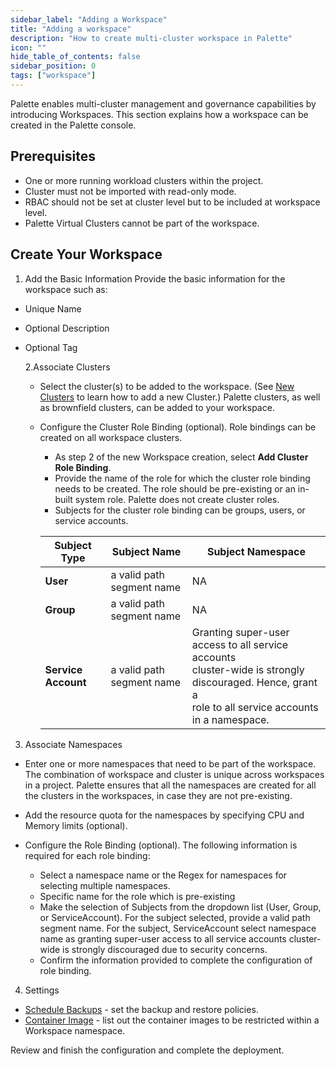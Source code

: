 ```yaml
---
sidebar_label: "Adding a Workspace"
title: "Adding a workspace"
description: "How to create multi-cluster workspace in Palette"
icon: ""
hide_table_of_contents: false
sidebar_position: 0
tags: ["workspace"]
---
```


Palette enables multi-cluster management and governance capabilities by introducing Workspaces. This section explains how a workspace can be created in the Palette console.

## Prerequisites

- One or more running workload clusters within the project.
- Cluster must not be imported with read-only mode.
- RBAC should not be set at cluster level but to be included at workspace level.
- Palette Virtual Clusters cannot be part of the workspace.

## Create Your Workspace

1. Add the Basic Information
   Provide the basic information for the workspace such as:

- Unique Name
- Optional Description
- Optional Tag

  2.Associate Clusters

  - Select the cluster(s) to be added to the workspace. (See [New Clusters](../clusters/clusters.md) to learn how to add a new Cluster.) Palette clusters, as well as brownfield clusters, can be added to your workspace.

  - Configure the Cluster Role Binding (optional). Role bindings can be created on all workspace clusters.

    - As step 2 of the new Workspace creation, select **Add Cluster Role Binding**.
    - Provide the name of the role for which the cluster role binding needs to be created. The role should be pre-existing or an in-built system role. Palette does not create cluster roles.
    - Subjects for the cluster role binding can be groups, users, or service accounts.

    | **Subject Type**    | **Subject Name**          | **Subject Namespace**                                                                                                                                              |
    | ------------------- | ------------------------- | ------------------------------------------------------------------------------------------------------------------------------------------------------------------ |
    | **User**            | a valid path segment name | NA                                                                                                                                                                 |
    | **Group**           | a valid path segment name | NA                                                                                                                                                                 |
    | **Service Account** | a valid path segment name | Granting super-user access to all service accounts <br /> cluster-wide is strongly discouraged. Hence, grant a <br /> role to all service accounts in a namespace. |

3. Associate Namespaces

- Enter one or more namespaces that need to be part of the workspace. The combination of workspace and cluster is unique across workspaces in a project. Palette ensures that all the namespaces are created for all the clusters in the workspaces, in case they are not pre-existing.

- Add the resource quota for the namespaces by specifying CPU and Memory limits (optional).

- Configure the Role Binding (optional). The following information is required for each role binding:
  - Select a namespace name or the Regex for namespaces for selecting multiple namespaces.
  - Specific name for the role which is pre-existing
  - Make the selection of Subjects from the dropdown list (User, Group, or ServiceAccount). For the subject selected, provide a valid path segment name. For the subject, ServiceAccount select namespace name as granting super-user access to all service accounts cluster-wide is strongly discouraged due to security concerns.
  - Confirm the information provided to complete the configuration of role binding.

4. Settings

- [Schedule Backups](../clusters/cluster-management/backup-restore/backup-restore.md) - set the backup and restore policies.
- [Container Image](workload-features.md#restrict-container-images-to-a-workspace) - list out the container images to be restricted within a Workspace namespace.

Review and finish the configuration and complete the deployment.
